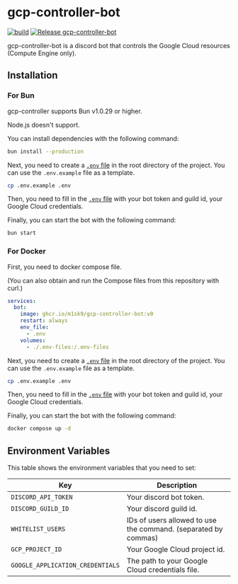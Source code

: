 # gcp-controller-bot

[![build](https://github.com/m1sk9/gcp-controller-bot/actions/workflows/build.yaml/badge.svg)](https://github.com/m1sk9/gcp-controller-bot/actions/workflows/build.yaml)
[![Release gcp-controller-bot](https://github.com/m1sk9/gcp-controller-bot/actions/workflows/release.yaml/badge.svg)](https://github.com/m1sk9/gcp-controller-bot/actions/workflows/release.yaml)

gcp-controller-bot is a discord bot that controls the Google Cloud resources (Compute Engine only).

## Installation

### For Bun

gcp-controller supports Bun v1.0.29 or higher.

Node.js doesn't support.

You can install dependencies with the following command:

```sh
bun install --production
```

Next, you need to create a [`.env` file][env-file] in the root directory of the project. You can use the `.env.example` file as a template.

```sh
cp .env.example .env
```

Then, you need to fill in the [`.env` file][env-file] with your bot token and guild id, your Google Cloud credentials.

Finally, you can start the bot with the following command:

```sh
bun start
```

### For Docker

First, you need to docker compose file.

(You can also obtain and run the Compose files from this repository with curl.)

```yaml
services:
  bot:
    image: ghcr.io/m1sk9/gcp-controller-bot:v0
    restart: always
    env_file:
      - .env
    volumes:
      - ./.env-files:/.env-files
```

Next, you need to create a [`.env` file][env-file] in the root directory of the project. You can use the `.env.example` file as a template.

```sh
cp .env.example .env
```

Then, you need to fill in the [`.env` file][env-file] with your bot token and guild id, your Google Cloud credentials.

Finally, you can start the bot with the following command:

```sh
docker compose up -d
```

## Environment Variables

This table shows the environment variables that you need to set:

| Key | Description |
| --- | ----------- |
| `DISCORD_API_TOKEN` | Your discord bot token. |
| `DISCORD_GUILD_ID` | Your discord guild id. |
| `WHITELIST_USERS` | IDs of users allowed to use the command. (separated by commas) |
| `GCP_PROJECT_ID` | Your Google Cloud project id. |
| `GOOGLE_APPLICATION_CREDENTIALS` | The path to your Google Cloud credentials file. |

[env-file]: #environment-variables
